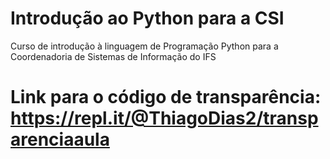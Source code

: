 # Introdução ao Python para a CSI
Curso de introdução à linguagem de Programação Python para a Coordenadoria de Sistemas de Informação do IFS


# Link para o código de transparência: https://repl.it/@ThiagoDias2/transparenciaaula
